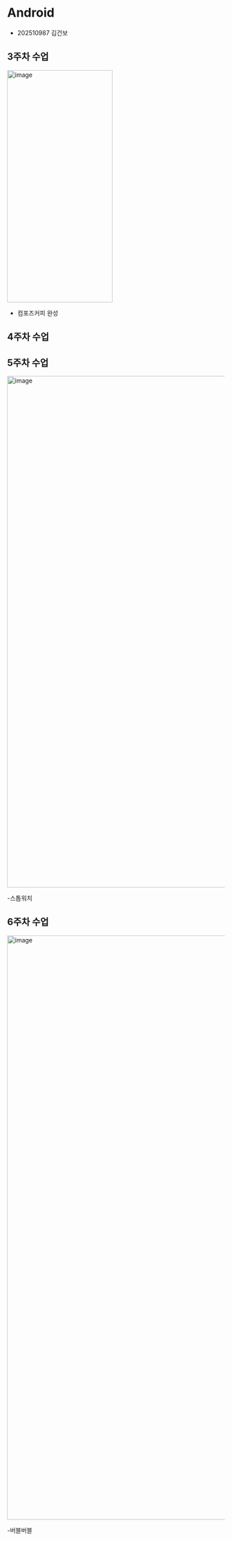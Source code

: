 # Android 
- 202510987 김건보

## 3주차 수업

<img width="244" height="536" alt="image" src="https://github.com/user-attachments/assets/3e06d87d-7de2-4a0c-9bb8-4be5bfa56c87" />

- 컴포즈커피 완성

## 4주차 수업



## 5주차 수업

<img width="929" height="1181" alt="image" src="https://github.com/user-attachments/assets/86ca6cc6-b228-4d22-bf4f-e9e3875c7335" />

-스톱워치 

## 6주차 수업
<img width="601" height="1349" alt="image" src="https://github.com/user-attachments/assets/4d098d86-d5c4-4b91-92a1-c754244102b3" />

-버블버블
